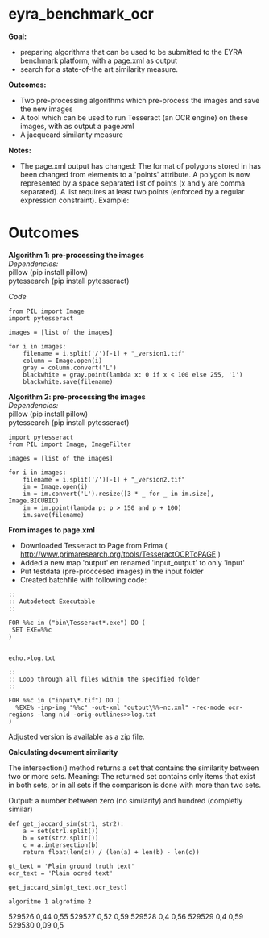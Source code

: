 # eyra_benchmark_ocr

__Goal:__
* preparing algorithms that can be used to be submitted to the EYRA benchmark platform, with a page.xml as output
* search for a state-of-the art similarity measure. 

__Outcomes:__
* Two pre-processing algorithms which pre-process the images and save the new images
* A tool which can be used to run Tesseract (an OCR engine) on these images, with as output a page.xml
* A jacqueard similarity measure 

__Notes:__
* The page.xml output has changed: The format of polygons stored in <Coords> has been changed from 
	<Point> elements to a 'points' attribute. A polygon is now represented by a
	space separated list of points (x and y are comma separated). A list 
	requires at least two points (enforced by a regular expression constraint).
	Example: <Coords points="5,3 8,10 4,5"/>
		
# Outcomes		
__Algorithm 1: pre-processing the images__   
_Dependencies:_  
pillow (pip install pillow)  
pytessearch (pip install pytesseract)  
  
_Code_  
```
from PIL import Image
import pytesseract

images = [list of the images]

for i in images:
    filename = i.split('/')[-1] + "_version1.tif"
    column = Image.open(i)
    gray = column.convert('L')
    blackwhite = gray.point(lambda x: 0 if x < 100 else 255, '1')
    blackwhite.save(filename)
```

__Algorithm 2: pre-processing the images__   
_Dependencies:_  
pillow (pip install pillow)  
pytessearch (pip install pytesseract)  

```
import pytesseract
from PIL import Image, ImageFilter

images = [list of the images]

for i in images:
    filename = i.split('/')[-1] + "_version2.tif"
    im = Image.open(i)
    im = im.convert('L').resize([3 * _ for _ in im.size], Image.BICUBIC)
    im = im.point(lambda p: p > 150 and p + 100)
    im.save(filename)
```
__From images to page.xml__

* Downloaded Tesseract to Page from Prima ( http://www.primaresearch.org/tools/TesseractOCRToPAGE )
* Added a new map 'output' en renamed 'input_output' to only 'input'
* Put testdata (pre-proccesed images) in the input folder
* Created batchfile with following code:

```
::
:: Autodetect Executable
::

FOR %%c in ("bin\Tesseract*.exe") DO (
 SET EXE=%%c
)


echo.>log.txt

::
:: Loop through all files within the specified folder
::

FOR %%c in ("input\*.tif") DO (
  %EXE% -inp-img "%%c" -out-xml "output\%%~nc.xml" -rec-mode ocr-regions -lang nld -orig-outlines>>log.txt
)
```

Adjusted version is available as a zip file. 


__Calculating document similarity__

The intersection() method returns a set that contains the similarity between two or more sets. Meaning: The returned set contains only items that exist in both sets, or in all sets if the comparison is done with more than two sets.  
  
Output: a number between zero (no similarity) and hundred (completly similar)

```
def get_jaccard_sim(str1, str2): 
    a = set(str1.split()) 
    b = set(str2.split())
    c = a.intersection(b)
    return float(len(c)) / (len(a) + len(b) - len(c))
   
gt_text = 'Plain ground truth text'
ocr_text = 'Plain ocred text'
    
get_jaccard_sim(gt_text,ocr_test)    
```


	algoritme 1	algrotime 2
529526	0,44	0,55
529527	0,52	0,59
529528	0,4	0,56
529529	0,4	0,59
529530	0,09	0,5


